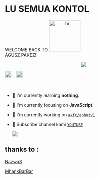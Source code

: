 # LU SEMUA KONTOL
<hi align="center">WELCOME BACK TO <img src="https://user-images.githubusercontent.com/1303154/88677602-1635ba80-d120-11ea-84d8-d263ba5fc3c0.gif" width="100px" alt="hi"><br>AGUSZ PAKEZ!</h1>

<p align="center">

  <img src="https://raw.githubusercontent.com/axfcap/axfcap/main/20210127_212936.jpg" />

</p>

<a href="https://www.facebook.com/aggusbudy.budy"><img src="https://image.flaticon.com/icons/svg/174/174848.svg" alt="alt text" width="20" height="20"></a>      &nbsp;&nbsp;   <a href="https://instagram.com/axfc_ap"><img src="https://image.flaticon.com/icons/svg/174/174855.svg" alt="alt text" width="20" height="20"></a>

 &nbsp;&nbsp; 

- 🌱 I’m currently learning **nothing**.

- 👀 I'm currently focusing on **JavaScript**.

- 📝 I'm currently working on [`axfc/apbotv1`](https://github.com/axcap/apbotv1)

- 👥 Subscribe channel kami [`YOUTUBE`](https://youtube.com/channel/UCKP-E8RwFkJKhe-9uz0s9RQ)

  <img src="https://raw.githubusercontent.com/TheDudeThatCode/TheDudeThatCode/master/Assets/Mario_Gameplay.gif"/>


## thanks to :
[NazwaS](https://github.com/NazwaS)














[MhankBarBar](https://github.com/MhankBarBar)
